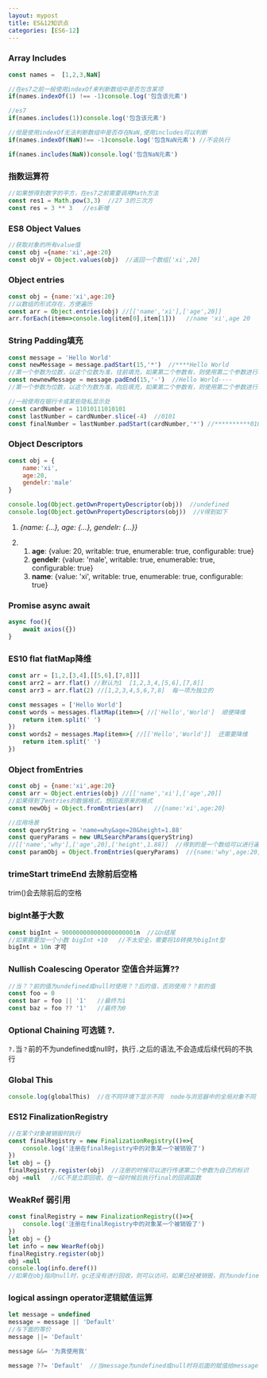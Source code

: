 ```yaml
---
layout: mypost
title: ES&12知识点
categories: [ES6-12]
---
```



### Array Includes

```js
const names =  [1,2,3,NaN]

//在es7之前一般使用indexOf来判断数组中是否包含某项
if(names.indexOf(1) !== -1)console.log('包含该元素')

//es7
if(names.includes(1))console.log('包含该元素')

//但是使用indexOf无法判断数组中是否存在NaN,使用includes可以判断
if(names.indexOf(NaN)!== -1)console.log('包含NaN元素') //不会执行

if(names.includes(NaN))console.log('包含NaN元素')  
```

### 指数运算符

```js
//如果想得到数字的平方，在es7之前需要调用Math方法
const res1 = Math.pow(3,3)  //27 3的三次方
const res = 3 ** 3   //es新增
```

### ES8 Object Values

```js
//获取对象的所有value值
const obj ={name:'xi',age:20}
const objV = Object.values(obj)  //返回一个数组['xi',20]
```

### Object entries

```js
const obj = {name:'xi',age:20}
//以数组的形式存在，方便遍历
const arr = Object.entries(obj) //[['name','xi'],['age',20]]
arr.forEach(item=>console.log(item[0],item[1]))   //name 'xi',age 20
```

### String Padding填充

```js
const message = 'Hello World'
const newMessage = message.padStart(15,'*')  //****Hello World
//第一个参数为位数，以这个位数为准，往前填充，如果第二个参数有，则使用第二个参数进行填充，返回一个新的变量
const newnewMessage = message.padEnd(15,'-')  //Hello World----
//第一个参数为位数，以这个为数为准，向后填充，如果第二个参数有，则使用第二个参数进行填充

//一般使用在银行卡或某些隐私显示处
const cardNumber = 11010111010101
const lastNumber = cardNumber.slice(-4)  //0101
const finalNumber = lastNumber.padStart(cardNumber,'*') //**********0101
```

### Object Descriptors

```js
const obj = {
    name:'xi',
    age:20,
    gendelr:'male'
}

console.log(Object.getOwnPropertyDescriptor(obj))  //undefined
console.log(Object.getOwnPropertyDescriptors(obj))  //V得到如下
```

1. *{name: {…}, age: {…}, gendelr: {…}}*

2. 1. **age**: {value: 20, writable: true, enumerable: true, configurable: true}
   2. **gendelr**: {value: 'male', writable: true, enumerable: true, configurable: true}
   3. **name**: {value: 'xi', writable: true, enumerable: true, configurable: true}

### Promise async await

```js
async foo(){
    await axios({})
}
```

### ES10 flat flatMap降维

```js
const arr = [1,2,[3,4],[[5,6],[7,8]]]
const arr2 = arr.flat() //默认为1  [1,2,3,4,[5,6],[7,8]]
const arr3 = arr.flat(2) //[1,2,3,4,5,6,7,8]  每一项为独立的

const messages = ['Hello World']
const words = messages.flatMap(item=>{ //['Hello','World']  顺便降维
    return item.split(' ')   
})
const words2 = messages.Map(item=>{ //[['Hello','World']]  还需要降维
    return item.split(' ')
})
```

### Object fromEntries

```js
const obj = {name:'xi',age:20}
const arr = Object.entries(obj) //[['name','xi'],['age',20]]
//如果得到了entries的数据格式，想回返原来的格式
const newObj = Object.fromEntries(arr)   //{name:'xi',age:20}
```

```js
//应用场景
const queryString = 'name=why&age=20&height=1.88'
const queryParams = new URLSearchParams(queryString)
//[['name','why'],['age',20],['height',1.88]]  //得到的是一个数组可以进行遍历
const paramObj = Object.fromEntries(queryParams)  //{name:'why',age:20,height:1.88}


```

### trimeStart trimeEnd 去除前后空格

trim()会去除前后的空格

### bigInt基于大数

```js
const bigInt = 900000000000000000001n  //以n结尾
//如果需要加一个小数 bigInt +10   //不太安全，需要将10转换为bigInt型
bigInt + 10n 才可
```

### Nullish Coalescing Operator  空值合并运算??

```js
//当？？前的值为undefined或null时使用？？后的值，否则使用？？前的值
const foo = 0
const bar = foo || '1'   //最终为1
const baz = foo ?? '1'   //最终为0
```

### Optional Chaining 可选链  ?.

`?.`当`？`前的不为undefined或null时，执行`.`之后的语法,不会造成后续代码的不执行

### Global This

```js
console.log(globalThis)  //在不同环境下显示不同  node与浏览器中的全局对象不同
```

### ES12 FinalizationRegistry

```js
//在某个对象被销毁时执行
const finalRegistry = new FinalizationRegistry(()=>{
    console.log('注册在finalRegistry中的对象某一个被销毁了')
})
let obj = {}
finalRegistry.register(obj)  //注册的时候可以进行传递第二个参数为自己的标识
obj =null   //GC不是立即回收，在一段时候后执行final的回调函数
```

### WeakRef  弱引用

```js
const finalRegistry = new FinalizationRegistry(()=>{
    console.log('注册在finalRegistry中的对象某一个被销毁了')
})
let obj = {}
let info = new WearRef(obj)
finalRegistry.register(obj)  
obj =null   
console.log(info.deref())  
//如果在obj指向null时，gc还没有进行回收，则可以访问，如果已经被销毁，则为undefined
```

### logical assingn operator逻辑赋值运算

```js
let message = undefined
message = message || 'Default'
//与下面的等价
message ||= 'Default'

message &&= '为真使用我'

message ??= 'Default'  //当message为undefined或null时将后面的赋值给message
```

